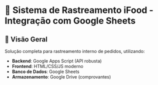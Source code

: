 # 🚚 Sistema de Rastreamento iFood - Integração com Google Sheets

## 📌 Visão Geral

Solução completa para rastreamento interno de pedidos, utilizando:

- **Backend**: Google Apps Script (API robusta)
- **Frontend**: HTML/CSS/JS moderno
- **Banco de Dados**: Google Sheets
- **Armazenamento**: Google Drive (comprovantes)
